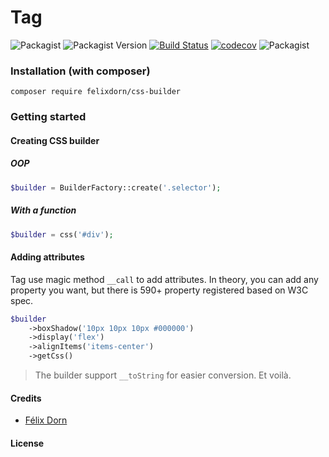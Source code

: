# Tag
![Packagist](https://img.shields.io/packagist/l/felixdorn/css-builder)
![Packagist Version](https://img.shields.io/packagist/v/felixdorn/css-builder)
[![Build Status](https://travis-ci.org/felixdorn/css-builder.svg?branch=master)](https://travis-ci.org/felixdorn/css-builder)
[![codecov](https://img.shields.io/codecov/c/github/felixdorn/css-builder)](https://codecov.io/gh/felixdorn/css-builder)
![Packagist](https://img.shields.io/packagist/dm/felixdorn/css-builder)

### Installation (with composer) 
`composer require felixdorn/css-builder`

### Getting started

#### Creating CSS builder
##### OOP
```php
$builder = BuilderFactory::create('.selector');
```
##### With a function
```php
$builder = css('#div');
```

#### Adding attributes
Tag use magic method `__call` to add attributes. In theory, you can add any property you want, 
but there is 590+ property registered based on W3C spec.
```php
$builder
    ->boxShadow('10px 10px 10px #000000')
    ->display('flex')
    ->alignItems('items-center')
    ->getCss()
```

> The builder support `__toString` for easier conversion. Et voilà.

#### Credits
* [Félix Dorn](mailto:github@felixdorn.fr)

#### License
